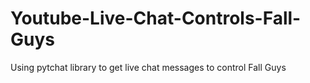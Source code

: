 # Youtube-Live-Chat-Controls-Fall-Guys
Using pytchat library to get live chat messages to control Fall Guys
